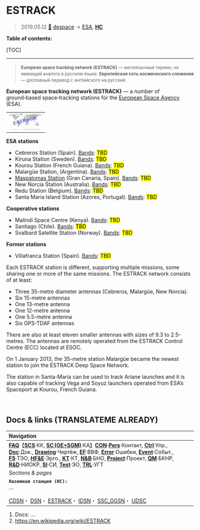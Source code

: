 # ESTRACK
> 2019.05.12 [🚀](../index/index.md) [despace](index.md) → [ESA](contact/esa.md), **[НС](scs.md)**

**Table of contents:**

[TOC]

---

> <small>**European space tracking network (ESTRACK)** — англоязычный термин, не имеющий аналога в русском языке. **Европейская сеть космического слежения** — дословный перевод с английского на русский.</small>

**European space tracking network (ESTRACK)** — a number of ground‑based space‑tracking stations for the [European Space Agency](contact/esa.md) (ESA).

| |
|:-|
|[![](f/gs/estrack_pic1_thumb.webp)](f/gs/estrack_pic1.webp)|

**ESA stations**

   - Cebreros Station (Spain). [Bands](comms.md): <mark>TBD</mark>
   - Kiruna Station (Sweden). [Bands](comms.md): <mark>TBD</mark>
   - Kourou Station (French Guiana). [Bands](comms.md): <mark>TBD</mark>
   - Malargüe Station, (Argentina). [Bands](comms.md): <mark>TBD</mark>
   - [Maspalomas Station](maspalomas_station.md) (Gran Canaria, Spain). [Bands](comms.md): <mark>TBD</mark>
   - New Norcia Station (Australia). [Bands](comms.md): <mark>TBD</mark>
   - Redu Station (Belgium). [Bands](comms.md): <mark>TBD</mark>
   - Santa Maria Island Station (Azores, Portugal). [Bands](comms.md): <mark>TBD</mark>

**Cooperative stations**

   - Malindi Space Centre (Kenya). [Bands](comms.md): <mark>TBD</mark>
   - Santiago (Chile). [Bands](comms.md): <mark>TBD</mark>
   - Svalbard Satellite Station (Norway). [Bands](comms.md): <mark>TBD</mark>

**Former stations**

   - Villafranca Station (Spain). [Bands](comms.md): <mark>TBD</mark>

Each ESTRACK station is different, supporting multiple missions, some sharing one or more of the same missions. The ESTRACK network consists of at least:

   - Three 35-metre diameter antennas (Cebreros, Malargüe, New Norcia).
   - Six 15-metre antennas
   - One 13-metre antenna
   - One 12-metre antenna
   - One 5.5-metre antenna
   - Six GPS-TDAF antennas

There are also at least eleven smaller antennas with sizes of 9.3 to 2.5-metres. The antennas are remotely operated from the ESTRACK Control Centre (ECC) located at ESOC.

On 1 January 2013, the 35-metre station Malargüe became the newest station to join the ESTRACK Deep Space Network.

The station in Santa-Maria can be used to track Ariane launches and it is also capable of tracking Vega and Soyuz launchers operated from ESA’s Spaceport at Kourou, French Guiana.



<p style="page-break-after:always"> </p>

## Docs & links (TRANSLATEME ALREADY)
|Navigation|
|:-|
|**[FAQ](faq.md)**【**[SCS](scs.md)**·КК, **[SC (OE+SGM)](sc.md)**·КА】**[CON](contact.md)·[Pers](person.md)**·Контакт, **[Ctrl](control.md)**·Упр., **[Doc](doc.md)**·Док., **[Drawing](drawing.md)**·Чертёж, **[EF](ef.md)**·ВВФ, **[Error](error.md)**·Ошибки, **[Event](event.md)**·Событ., **[FS](fs.md)**·ТЭО, **[HF&E](hfe.md)**·Эрго., **[KT](kt.md)**·КТ, **[N&B](nnb.md)**·БНО, **[Project](project.md)**·Проект, **[QM](qm.md)**·БКНР, **[R&D](rnd.md)**·НИОКР, **[SI](si.md)**·СИ, **[Test](test.md)**·ЭО, **[TRL](trl.md)**·УГТ|
|*Sections & pages*|
|**`Наземная станция (НС):`**<br> … <br><br> [CDSN](cdsn.md)・ [DSN](dsn.md)・ [ESTRACK](estrack.md)・ [IDSN](idsn.md)・ [SSC_GGSN](ssc_ggsn.md)・ [UDSC](udsc.md)|

   1. Docs: …
   1. <https://en.wikipedia.org/wiki/ESTRACK>

